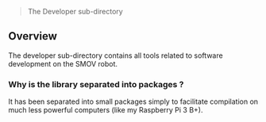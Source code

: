 > The Developer sub-directory

## Overview

The developer sub-directory contains all tools related to software development on the SMOV robot.

### Why is the library separated into packages ?

It has been separated into small packages simply to facilitate compilation on much less powerful computers (like my Raspberry Pi 3 B+).
